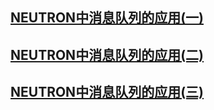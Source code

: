 ## [NEUTRON中消息队列的应用(一)](http://squarey.me/cloud-virtualization/mq-in-neutron-one.html)

## [NEUTRON中消息队列的应用(二)](http://squarey.me/cloud-virtualization/mq-in-neutron-two.html)

## [NEUTRON中消息队列的应用(三)](http://squarey.me/cloud-virtualization/mq-in-neutron-three.html)

